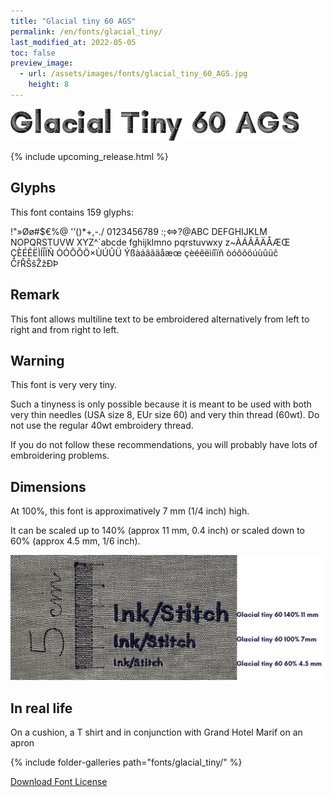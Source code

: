 ```yaml
---
title: "Glacial tiny 60 AGS"
permalink: /en/fonts/glacial_tiny/
last_modified_at: 2022-05-05
toc: false
preview_image:
  - url: /assets/images/fonts/glacial_tiny_60_AGS.jpg
    height: 8
---
```

![glacial_tiny](/assets/images/fonts/glacial_tiny_60_AGS.jpg)

{% include upcoming_release.html %}
## Glyphs

This font contains 159 glyphs:
	
!"»Øø#$€%@
'’()*+,-./
0123456789
:;<=>?@ABC
DEFGHIJKLM
NOPQRSTUVW
XYZ^`abcde
fghijklmno
pqrstuvwxy
z~ÀÁÂÃÄÅÆŒ
ÇÈÉÊËÌÍÎÏÑ
ÒÓÔÕÖ×ÙÚÛÜ
Ýßàáâãäåæœ
çèéêëìíîïñ
òóôõöúùûüč
ČřŘŠšŽžÐÞ

## Remark 
This font allows  multiline text to be embroidered alternatively from left to right and from right to left.


## Warning

This font is very very tiny.

Such a tinyness is only possible because it is meant to be used with both very thin needles (USA size 8, EUr size 60) and very thin thread (60wt).
Do not use the regular 40wt embroidery thread.

If you do not follow these recommendations, you will probably have lots of embroidering problems.

## Dimensions

At 100%, this font is approximatively 7 mm (1/4 inch) high.

It can be scaled up to 140% (approx 11 mm, 0.4 inch) or scaled down to 60% (approx 4.5 mm, 1/6  inch).


![Dimensions Glacialtiny](/assets/images/fonts/Sizing/glacialsizing.jpg)



## In real life

On a cushion, a T shirt and  in conjunction with Grand Hotel Marif on an apron 

{% include folder-galleries path="fonts/glacial_tiny/" %}


[Download Font License](https://github.com/inkstitch/inkstitch/tree/main/fonts/glacial_tiny/LICENSE)
